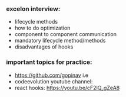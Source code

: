 ### excelon interview:
* lifecycle methods
* how to do optimization
* component to component communication
* mandatory lifecycle method/methods
* disadvantages of hooks


### important topics for practice:
* https://github.com/gopinav i.e 
* codeevolution youtube channel:
* react hooks: https://youtu.be/cF2lQ_gZeA8
